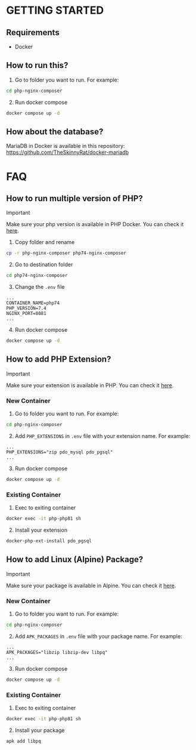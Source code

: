 # GETTING STARTED
## Requirements
- Docker
## How to run this?
1. Go to folder you want to run. For example:
```bash
cd php-nginx-composer
```
2. Run docker compose
```bash
docker compose up -d
```
## How about the database?
MariaDB in Docker is available in this repository: https://github.com/TheSkinnyRat/docker-mariadb

# FAQ
## How to run multiple version of PHP?
> [!IMPORTANT]  
> Make sure your php version is available in PHP Docker. You can check it [here](https://hub.docker.com/_/php).
1. Copy folder and rename
```bash
cp -r php-nginx-composer php74-nginx-composer
```
2. Go to destination folder
```bash
cd php74-nginx-composer
```
3. Change the `.env` file
```env
...
CONTAINER_NAME=php74
PHP_VERSION=7.4
NGINX_PORT=8081
...
```
4. Run docker compose
```bash
docker compose up -d
```

## How to add PHP Extension?
> [!IMPORTANT]  
> Make sure your extension is available in PHP. You can check it [here](https://pecl.php.net/).
### New Container
1. Go to folder you want to run. For example:
```bash
cd php-nginx-composer
```
2. Add `PHP_EXTENSIONS` in `.env` file with your extension name. For example:
```env
...
PHP_EXTENSIONS="zip pdo_mysql pdo_pgsql"
...
```
3. Run docker compose
```bash
docker compose up -d
```
### Existing Container
1. Exec to exiting container
```bash
docker exec -it php-php81 sh
```
2. Install your extension
```bash
docker-php-ext-install pdo_pgsql
```

## How to add Linux (Alpine) Package?
> [!IMPORTANT]  
> Make sure your package is available in Alpine. You can check it [here](https://pkgs.alpinelinux.org/packages).
### New Container
1. Go to folder you want to run. For example:
```bash
cd php-nginx-composer
```
2. Add `APK_PACKAGES` in `.env` file with your package name. For example:
```env
...
APK_PACKAGES="libzip libzip-dev libpq"
...
```
3. Run docker compose
```bash
docker compose up -d
```
### Existing Container
1. Exec to exiting container
```bash
docker exec -it php-php81 sh
```
2. Install your package
```bash
apk add libpq
```